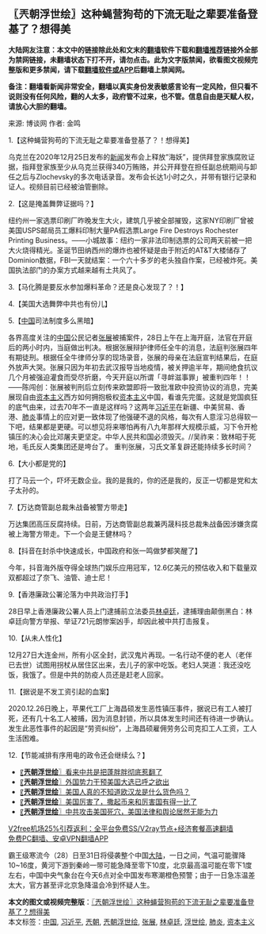  <h2>〖兲朝浮世绘〗这种蝇营狗苟的下流无耻之辈要准备登基了？想得美</h2> <p class="notice"><b>大陆网友注意：本文中的链接除此处和文末的<a href="https://github.com/bannedbook/fanqiang" >翻墙</a>软件下载和<a href="https://github.com/killgcd/justmysocks/blob/master/README.md">翻墙推荐</a>链接外全部为禁网链接，未翻墙状态下打不开，请勿点击。此为文字版禁闻，欲看图文视频完整版和更多禁闻，请下载<a href="https://github.com/bannedbook/fanqiang">翻墙软件或APP</a>后翻墙上禁闻网。</p><p>备注：翻墙看新闻非常安全，翻墙以真实身份发表敏感言论有一定风险，但只看不说则没有任何风险，翻的人太多，政府管不过来，也不管。信息自由是天赋人权，请放心大胆的翻墙。</b></p>  <div class="entry"> <p>来源:&nbsp;博谈网                            作者:&nbsp;金鸣                           </p> <p>1.【这种蝇营狗苟的下流无耻之辈要准备登基了？！想得美】</p> <p></p> <p>乌克兰在2020年12月25日发布的<span class='wp_keywordlink_affiliate'><a href="https://www.bannedbook.org/" title="新闻">新闻</a></span>发布会上释放&#8221;海妖&#8221;，提供拜登家族腐败证据，指拜登家族至少从乌克兰获得340万贿赂，并公开拜登在担任副总统期间与卸任之后与Zlochevsky的多次电话录音。发布会长达1小时之久，并带有银行记录和证人。视频目前已经被油管删除。</p> <p>2.【这是掩盖舞弊证据吗？】</p> <p></p> <p>纽约州一家选票印刷厂昨晚发生大火，建筑几乎被全部摧毁，这家NY印刷厂曾被美国USPS邮局员工爆料印制大量PA假选票Large Fire Destroys Rochester Printing Business。——小城故事：纽约一家非法印制选票的公司两天前被一把大火烧得精光。圣诞节田纳西州的爆炸也被怀疑是由于附近的AT&amp;T大楼储存了Dominion数据，FBI一天就结案：一个六十多岁的老头独自作案，已经被炸死。美国执法部门的办案方式越来越有土共风了。</p> <p>3.【马化腾是要反水参加爆料革命？还是良心发现了？！】</p>  <p></p> <p>4.【美国大选舞弊中共也有份儿】</p> <p></p> <p>5.【<span class='wp_keywordlink_affiliate'><a href="https://www.bannedbook.org/" title="中国" target="_blank">中国</a></span>司法制度多么黑暗】</p> <p></p> <p>各界高度关注的<a href="https://www.bannedbook.org/bnews/tag/%E4%B8%AD%E5%9B%BD/" class="st_tag internal_tag" rel="tag" title="标签 中国 下的日志">中国</a>公民记者<a href="https://www.bannedbook.org/bnews/tag/%e5%bc%a0%e5%b1%95/" class="st_tag internal_tag" rel="tag" title="标签 张展 下的日志">张展</a>被捕案件，28日上午在上海开庭，法官在开庭后的两小时内，当庭做出判决。根据张展辩护律师任全牛的消息，法庭判张展四年有期徒刑。根据任全牛律师分享的现场录音，张展的母亲在法庭宣判结果后，在庭外放声大哭。张展只因为年初去武汉报导当地疫情，被关押逾半年，期间绝食抗议几个月被强迫灌食而受尽折磨，今天开庭以所谓「寻衅滋事罪」被重判四年！！——陈闯创：张展被判刑后立刻传来欧盟即将一致批准欧中投资协议的消息，完美展现自由<span class='wp_keywordlink'><a href="https://www.bannedbook.org/forum2/topic920.html" title="资本主义与自由" target="_blank">资本主义</a></span>西方如何拥抱极权<a href="https://www.bannedbook.org/bnews/tag/%e8%b5%84%e6%9c%ac%e4%b8%bb%e4%b9%89/" class="st_tag internal_tag" rel="tag" title="标签 资本主义 下的日志">资本主义</a>中国，看谁先完蛋。这就是党国疯狂的底气由来，过去70年不一直是这样吗？这两年<a href="https://www.bannedbook.org/bnews/tag/%e4%b9%a0%e8%bf%91%e5%b9%b3/" class="st_tag internal_tag" rel="tag" title="标签 习近平 下的日志">习近平</a>在新疆、中美贸易、香港、<a href="https://www.bannedbook.org/bnews/tag/%e8%82%ba%e7%82%8e/" class="st_tag internal_tag" rel="tag" title="标签 肺炎 下的日志">肺炎</a>事情上的应对更一致体现了他强硬不退的风格，每次有人意淫习总得软一下吧，结果都是更硬。可以想见将来哪怕再有八九年那样大规模示威，习下令开枪镇压的决心会比邓屠夫更坚定。中华人民共和国必须毁灭。//吴祚来：致林昭于死地，毛氏反人类集团还是垮台了。 重判张展，习氏文革复辟还能持续多长时间？</p> <p>6.【大小都是党的】</p> <p></p>  <p>打了马云一个，吓坏无数企业。我的是我的，你的还是我的，反正一切都是党和太子太孙的。</p> <p>7.【万达商管副总裁朱战备被警方带走】</p> <p></p> <p>万达集团高压反腐持续。日前，万达商管副总裁兼丙晟科技总裁朱战备因涉嫌贪腐被上海警方带走。下一个会是王健林吗？</p> <p>8.【抖音在封杀中快速成长，中国政府和张一鸣做梦都笑醒了】</p> <p></p> <p>今年，抖音海外版夺得全球热门娱乐应用冠军，12.6亿美元的预估收入和下载量双双都超过了奈飞、油管、迪士尼！ </p> <p>9.【香港廉政公署沦落为中共政治打手】</p>  <p></p> <p>28日早上香港廉政公署人员上门逮捕前立法委员<a href="https://www.bannedbook.org/bnews/tag/%E6%9E%97%E5%8D%93%E5%BB%B7/" class="st_tag internal_tag" rel="tag" title="标签 林卓廷 下的日志">林卓廷</a>，逮捕理由颠倒黑白：林卓廷向警方举报、举证721元朗惨案凶手，却因此被中共打击报复。</p> <p>10.【从未人性化】</p> <p></p> <p>12月27日大连金州，所有小区全封，武汉鬼片再现。一名行动不便的老人（老伴已去世）试图用拐杖从居住区出来，去儿子的家中吃饭。老妇人哭道：我还没吃饭，我饿了。但是中共的防疫人员还是赶老人回家。</p> <p>11.【据说是不发工资引起的血案】</p> <p></p> <p>2020.12.26日晚上，苹果代工厂上海昌硕发生恶性镇压事件，据说已有工人被打死，还有几十名工人被捕，因为消息封锁，所以具体发生时间还有待进一步确认。 发生此恶性事件的起因是“劳资纠纷”，上海昌硕雇佣劳务公司克扣工人工资，工人生活困难。</p>  <p>12.【节能减排有序用电的政令还会继续么？】</p> <p></p> <ul class='op-related-articles' title='相关阅读'> <li><a href='https://www.bannedbook.org/bnews/ssgc/20201228/1456127.html' target='_blank'>〖<b>兲朝浮世绘</b>〗看来中共是把蓬胖胖彻底惹翻了</a></li> <li><a href='https://www.bannedbook.org/bnews/ssgc/20201227/1455643.html' target='_blank'>〖<b>兲朝浮世绘</b>〗外国势力干预美国大选已呼之欲出</a></li> <li><a href='https://www.bannedbook.org/bnews/ssgc/20201225/1454481.html' target='_blank'>〖<b>兲朝浮世绘</b>〗美国人真的不知道欧汉龙是什么货色吗？</a></li> <li><a href='https://www.bannedbook.org/bnews/ssgc/20201224/1453819.html' target='_blank'>〖<b>兲朝浮世绘</b>〗美国厉害了，撒起币来和厉害国有得一比了</a></li> <li><a href='https://www.bannedbook.org/bnews/ssgc/20201223/1453145.html' target='_blank'>〖<b>兲朝浮世绘</b>〗中共攻击美国死穴，美国法律和舆论居然无能为力</a></li> </ul> <p class="texttj"> <a href="https://github.com/bannedbook/fanqiang/wiki/V2ray%E6%9C%BA%E5%9C%BA" target="_blank">V2free机场25%引荐返利：全平台免费SS/V2ray节点+经济套餐高速翻墙</a><br/> <a href="https://github.com/bannedbook/fanqiang/wiki/%E7%A6%81%E9%97%BB%E7%BD%91%E5%AE%89%E5%8D%93%E7%BF%BB%E5%A2%99%E6%96%B0%E9%97%BBAPP" target="_blank">免费PC翻墙、安卓VPN翻墙APP</a></p><p>霸王级寒流今（28）日至31日将侵袭整个中国<span class='wp_keywordlink_affiliate'><a href="https://www.bannedbook.org/" title="大陆" target="_blank">大陆</a></span>，一日之间，气温可能骤降10~16度，黄河下游到秦岭一带可能急降至零下10度，北京最高温可能在零下1度左右，中国中央气象台在今天6点对全中国发布寒潮橙色预警；由于一日急冻温差太大，官方甚至评北京急降温会冷到怀疑人生。</p><a name='sharetosocial'></a>       <div><b>本文的图文或视频完整版</b>：<a href='https://www.bannedbook.org/bnews/ssgc/20201229/1456799.html'>〖兲朝浮世绘〗这种蝇营狗苟的下流无耻之辈要准备登基了？想得美</a></div>  </div><!--END ENTRY--> <div class="postfooter"> <div>本文标签：<a href="https://www.bannedbook.org/bnews/tag/%E4%B8%AD%E5%9B%BD/" rel="tag">中国</a>, <a href="https://www.bannedbook.org/bnews/tag/%e4%b9%a0%e8%bf%91%e5%b9%b3/" rel="tag">习近平</a>, <a href="https://www.bannedbook.org/bnews/tag/%e5%85%b2%e6%9c%9d/" rel="tag">兲朝</a>, <a href="https://www.bannedbook.org/bnews/tag/%e5%85%b2%e6%9c%9d%e6%b5%ae%e4%b8%96%e7%bb%98/" rel="tag">兲朝浮世绘</a>, <a href="https://www.bannedbook.org/bnews/tag/%e5%bc%a0%e5%b1%95/" rel="tag">张展</a>, <a href="https://www.bannedbook.org/bnews/tag/%E6%9E%97%E5%8D%93%E5%BB%B7/" rel="tag">林卓廷</a>, <a href="https://www.bannedbook.org/bnews/tag/%E6%B5%AE%E4%B8%96%E7%BB%98/" rel="tag">浮世绘</a>, <a href="https://www.bannedbook.org/bnews/tag/%e8%82%ba%e7%82%8e/" rel="tag">肺炎</a>, <a href="https://www.bannedbook.org/bnews/tag/%e8%b5%84%e6%9c%ac%e4%b8%bb%e4%b9%89/" rel="tag">资本主义</a></div>  </div><!--END POSTFOOTER--> 